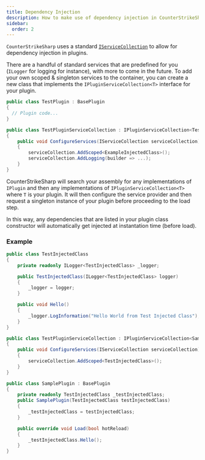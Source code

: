 ```yaml
---
title: Dependency Injection
description: How to make use of dependency injection in CounterStrikeSharp
sidebar:
  order: 2
---
```


`CounterStrikeSharp` uses a standard <a href="https://learn.microsoft.com/en-us/aspnet/core/fundamentals/dependency-injection?view=aspnetcore-8.0" target="_blank">`IServiceCollection`</a> to allow for dependency injection in plugins.

There are a handful of standard services that are predefined for you (`ILogger` for logging for instance), with more to come in the future. To add your own scoped & singleton services to the container, you can create a new class that implements the `IPluginServiceCollection<T>` interface for your plugin.

```csharp
public class TestPlugin : BasePlugin
{
  // Plugin code...
}

public class TestPluginServiceCollection : IPluginServiceCollection<TestPlugin>
{
    public void ConfigureServices(IServiceCollection serviceCollection)
    {
        serviceCollection.AddScoped<ExampleInjectedClass>();
        serviceCollection.AddLogging(builder => ...);
    }
}
```

CounterStrikeSharp will search your assembly for any implementations of `IPlugin` and then any implementations of `IPluginServiceCollection<T>` where `T` is your plugin. It will then configure the service provider and then request a singleton instance of your plugin before proceeding to the load step.

In this way, any dependencies that are listed in your plugin class constructor will automatically get injected at instantation time (before load).

### Example

```csharp
public class TestInjectedClass
{
    private readonly ILogger<TestInjectedClass> _logger;

    public TestInjectedClass(ILogger<TestInjectedClass> logger)
    {
        _logger = logger;
    }

    public void Hello()
    {
        _logger.LogInformation("Hello World from Test Injected Class");
    }
}

public class TestPluginServiceCollection : IPluginServiceCollection<SamplePlugin>
{
    public void ConfigureServices(IServiceCollection serviceCollection)
    {
        serviceCollection.AddScoped<TestInjectedClass>();
    }
}

public class SamplePlugin : BasePlugin
{
    private readonly TestInjectedClass _testInjectedClass;
    public SamplePlugin(TestInjectedClass testInjectedClass)
    {
        _testInjectedClass = testInjectedClass;
    }

    public override void Load(bool hotReload)
    {
        _testInjectedClass.Hello();
    }
}
```
